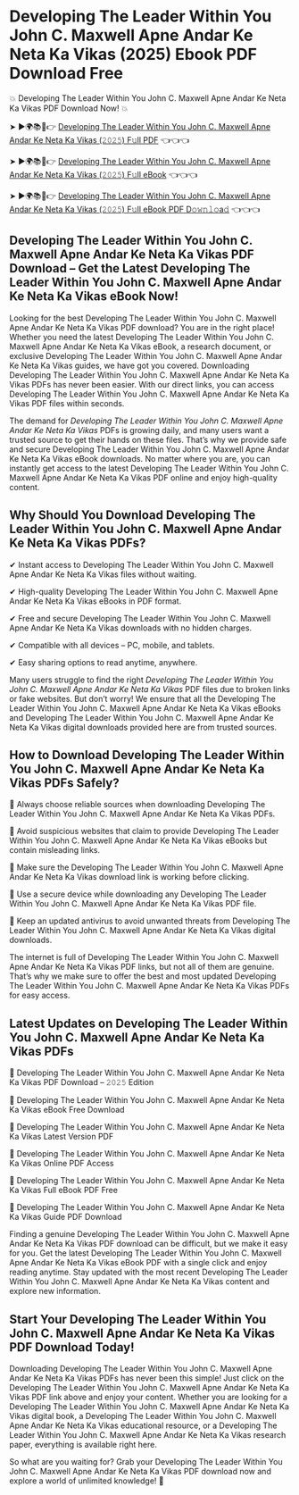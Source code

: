 # Developing The Leader Within You John C. Maxwell Apne Andar Ke Neta Ka Vikas (2025) Ebook PDF Download Free

💥 Developing The Leader Within You John C. Maxwell Apne Andar Ke Neta Ka Vikas PDF Download Now! 💥

➤ ►🌍📚📱👉 [Developing The Leader Within You John C. Maxwell Apne Andar Ke Neta Ka Vikas (𝟸𝟶𝟸𝟻) F𝚞ll PDF](https://getpdf.xyz/developing-the-leader-within-you-john-c.-maxwell-apne-andar-ke-neta-ka-vikas) 👈👈👈


➤ ►🌍📚📱👉 [Developing The Leader Within You John C. Maxwell Apne Andar Ke Neta Ka Vikas (𝟸𝟶𝟸𝟻) F𝚞ll eBook](https://getpdf.xyz/developing-the-leader-within-you-john-c.-maxwell-apne-andar-ke-neta-ka-vikas) 👈👈👈


➤ ►🌍📚📱👉 [Developing The Leader Within You John C. Maxwell Apne Andar Ke Neta Ka Vikas (𝟸𝟶𝟸𝟻) F𝚞ll eBook PDF D𝚘𝚠𝚗𝚕𝚘a𝚍](https://getpdf.xyz/developing-the-leader-within-you-john-c.-maxwell-apne-andar-ke-neta-ka-vikas) 👈👈👈


## Developing The Leader Within You John C. Maxwell Apne Andar Ke Neta Ka Vikas PDF Download – Get the Latest Developing The Leader Within You John C. Maxwell Apne Andar Ke Neta Ka Vikas eBook Now!

Looking for the best Developing The Leader Within You John C. Maxwell Apne Andar Ke Neta Ka Vikas PDF download? You are in the right place! Whether you need the latest Developing The Leader Within You John C. Maxwell Apne Andar Ke Neta Ka Vikas eBook, a research document, or exclusive Developing The Leader Within You John C. Maxwell Apne Andar Ke Neta Ka Vikas guides, we have got you covered. Downloading Developing The Leader Within You John C. Maxwell Apne Andar Ke Neta Ka Vikas PDFs has never been easier. With our direct links, you can access Developing The Leader Within You John C. Maxwell Apne Andar Ke Neta Ka Vikas PDF files within seconds.

The demand for *Developing The Leader Within You John C. Maxwell Apne Andar Ke Neta Ka Vikas* PDFs is growing daily, and many users want a trusted source to get their hands on these files. That’s why we provide safe and secure Developing The Leader Within You John C. Maxwell Apne Andar Ke Neta Ka Vikas eBook downloads. No matter where you are, you can instantly get access to the latest Developing The Leader Within You John C. Maxwell Apne Andar Ke Neta Ka Vikas PDF online and enjoy high-quality content.

## Why Should You Download Developing The Leader Within You John C. Maxwell Apne Andar Ke Neta Ka Vikas PDFs?

✔ Instant access to Developing The Leader Within You John C. Maxwell Apne Andar Ke Neta Ka Vikas files without waiting.

✔ High-quality Developing The Leader Within You John C. Maxwell Apne Andar Ke Neta Ka Vikas eBooks in PDF format.

✔ Free and secure Developing The Leader Within You John C. Maxwell Apne Andar Ke Neta Ka Vikas downloads with no hidden charges.

✔ Compatible with all devices – PC, mobile, and tablets.

✔ Easy sharing options to read anytime, anywhere.

Many users struggle to find the right *Developing The Leader Within You John C. Maxwell Apne Andar Ke Neta Ka Vikas* PDF files due to broken links or fake websites. But don’t worry! We ensure that all the Developing The Leader Within You John C. Maxwell Apne Andar Ke Neta Ka Vikas eBooks and Developing The Leader Within You John C. Maxwell Apne Andar Ke Neta Ka Vikas digital downloads provided here are from trusted sources.

## How to Download Developing The Leader Within You John C. Maxwell Apne Andar Ke Neta Ka Vikas PDFs Safely?

📌 Always choose reliable sources when downloading Developing The Leader Within You John C. Maxwell Apne Andar Ke Neta Ka Vikas PDFs.

📌 Avoid suspicious websites that claim to provide Developing The Leader Within You John C. Maxwell Apne Andar Ke Neta Ka Vikas eBooks but contain misleading links.

📌 Make sure the Developing The Leader Within You John C. Maxwell Apne Andar Ke Neta Ka Vikas download link is working before clicking.

📌 Use a secure device while downloading any Developing The Leader Within You John C. Maxwell Apne Andar Ke Neta Ka Vikas PDF file.

📌 Keep an updated antivirus to avoid unwanted threats from Developing The Leader Within You John C. Maxwell Apne Andar Ke Neta Ka Vikas digital downloads.

The internet is full of Developing The Leader Within You John C. Maxwell Apne Andar Ke Neta Ka Vikas PDF links, but not all of them are genuine. That’s why we make sure to offer the best and most updated Developing The Leader Within You John C. Maxwell Apne Andar Ke Neta Ka Vikas PDFs for easy access.

## Latest Updates on Developing The Leader Within You John C. Maxwell Apne Andar Ke Neta Ka Vikas PDFs

🔹 Developing The Leader Within You John C. Maxwell Apne Andar Ke Neta Ka Vikas PDF Download – 𝟸𝟶𝟸𝟻 Edition

🔹 Developing The Leader Within You John C. Maxwell Apne Andar Ke Neta Ka Vikas eBook Free Download

🔹 Developing The Leader Within You John C. Maxwell Apne Andar Ke Neta Ka Vikas Latest Version PDF

🔹 Developing The Leader Within You John C. Maxwell Apne Andar Ke Neta Ka Vikas Online PDF Access

🔹 Developing The Leader Within You John C. Maxwell Apne Andar Ke Neta Ka Vikas Full eBook PDF Free

🔹 Developing The Leader Within You John C. Maxwell Apne Andar Ke Neta Ka Vikas Guide PDF Download

Finding a genuine Developing The Leader Within You John C. Maxwell Apne Andar Ke Neta Ka Vikas PDF download can be difficult, but we make it easy for you. Get the latest Developing The Leader Within You John C. Maxwell Apne Andar Ke Neta Ka Vikas eBook PDF with a single click and enjoy reading anytime. Stay updated with the most recent Developing The Leader Within You John C. Maxwell Apne Andar Ke Neta Ka Vikas content and explore new information.

## Start Your Developing The Leader Within You John C. Maxwell Apne Andar Ke Neta Ka Vikas PDF Download Today!

Downloading Developing The Leader Within You John C. Maxwell Apne Andar Ke Neta Ka Vikas PDFs has never been this simple! Just click on the Developing The Leader Within You John C. Maxwell Apne Andar Ke Neta Ka Vikas PDF link above and enjoy your content. Whether you are looking for a Developing The Leader Within You John C. Maxwell Apne Andar Ke Neta Ka Vikas digital book, a Developing The Leader Within You John C. Maxwell Apne Andar Ke Neta Ka Vikas educational resource, or a Developing The Leader Within You John C. Maxwell Apne Andar Ke Neta Ka Vikas research paper, everything is available right here.

So what are you waiting for? Grab your Developing The Leader Within You John C. Maxwell Apne Andar Ke Neta Ka Vikas PDF download now and explore a world of unlimited knowledge! 🚀